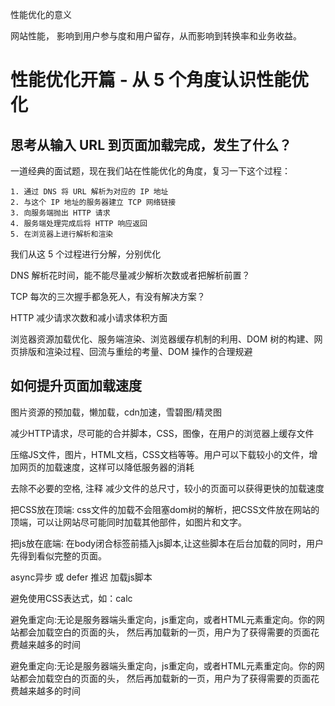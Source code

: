 性能优化的意义

网站性能， 影响到用户参与度和用户留存，从而影响到转换率和业务收益。

# 性能优化开篇 - 从 5 个角度认识性能优化

## 思考从输入 URL 到页面加载完成，发生了什么？

一道经典的面试题，现在我们站在性能优化的角度，复习一下这个过程：

```
1. 通过 DNS 将 URL 解析为对应的 IP 地址
2. 与这个 IP 地址的服务器建立 TCP 网络链接
3. 向服务端抛出 HTTP 请求
4. 服务端处理完成后将 HTTP 响应返回
5. 在浏览器上进行解析和渲染
```

我们从这 5 个过程进行分解，分别优化

DNS 解析花时间，能不能尽量减少解析次数或者把解析前置？

TCP 每次的三次握手都急死人，有没有解决方案？

HTTP 减少请求次数和减小请求体积方面

浏览器资源加载优化、服务端渲染、浏览器缓存机制的利用、DOM 树的构建、网页排版和渲染过程、回流与重绘的考量、DOM 操作的合理规避

## 如何提升页面加载速度

图片资源的预加载，懒加载，cdn加速，雪碧图/精灵图

减少HTTP请求，尽可能的合并脚本，CSS，图像，在用户的浏览器上缓存文件

压缩JS文件，图片，HTML文档，CSS文档等等。用户可以下载较小的文件，增加网页的加载速度，这样可以降低服务器的消耗

去除不必要的空格, 注释 减少文件的总尺寸，较小的页面可以获得更快的加载速度

把CSS放在顶端: css文件的加载不会阻塞dom树的解析，把CSS文件放在网站的顶端，可以让网站尽可能同时加载其他部件，如图片和文字。

把js放在底端: 在body闭合标签前插入js脚本,让这些脚本在后台加载的同时，用户先得到看似完整的页面。

async异步 或 defer 推迟 加载js脚本

避免使用CSS表达式，如：calc

避免重定向:无论是服务器端头重定向，js重定向，或者HTML元素重定向。你的网站都会加载空白的页面的头， 然后再加载新的一页，用户为了获得需要的页面花费越来越多的时间

避免重定向:无论是服务器端头重定向，js重定向，或者HTML元素重定向。你的网站都会加载空白的页面的头， 然后再加载新的一页，用户为了获得需要的页面花费越来越多的时间